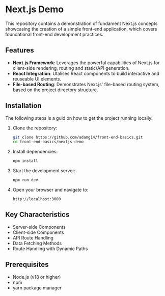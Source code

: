 # Next.js Demo

This repository contains a demonstration of fundament Next.js concepts showcasing the creation of a simple front-end application, which covers foundational front-end development practices.

## Features

- __Next.js Framework__: Leverages the powerful capabilities of Next.js for client-side rendering, routing and static/API generation.
 - __React Integration__: Utalises React components to build interactive and reuseable UI elements.
- __File-based Routing__: Demonstrates Next.js' file-based routing system, based on the project directory structure.

## Installation

The following steps is a guid on how to get the project running locally:
1. Clone the repository:
   ```bash
   git clone https://github.com/adamg14/front-end-basics.git
   cd front-end-basics/nextjs-demo
   ```

2. Install dependencies:
   ```bash
   npm install
   ```

3. Start the development server:
   ```bash
   npm run dev
   ```

4. Open your browser and navigate to:
   ```
   http://localhost:3000
   ```

## Key Characteristics
- Server-side Components
- Client-side Components
- API Route Handling
- Data Fetching Methods
- Route Handling with Dynamic Paths

## Prerequisites
- Node.js (v18 or higher)
- npm
- yarn package manager
